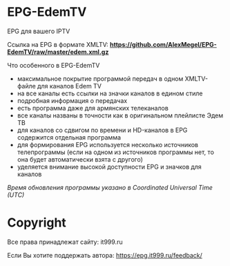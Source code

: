 # EPG-EdemTV
EPG для вашего IPTV

Ссылка на EPG в формате XMLTV: **https://github.com/AlexMegel/EPG-EdemTV/raw/master/edem.xml.gz**

Что особенного в EPG-EdemTV
- максимальное покрытие программой передач в одном XMLTV-файле для каналов Edem TV
- на все каналы есть ссылки на значки каналов в едином стиле
- подробная информация о передачах
- есть программа даже для армянских телеканалов
- все каналы названы в точности как в оригинальном плейлисте Эдем ТВ
- для каналов со сдвигом по времени и HD-каналов в EPG содержится отдельная программа
- для формирования EPG используется несколько источников телепрограммы (если на одном из источников программы нет, то она будет автоматически взята с другого)
- уделяется внимание высокой доступности EPG и значков для каналов

*Время обновления программы указано в Coordinated Universal Time (UTC)*

# Copyright
Все права принадлежат сайту: it999.ru

Если Вы хотите поддержать автора: https://epg.it999.ru/feedback/
